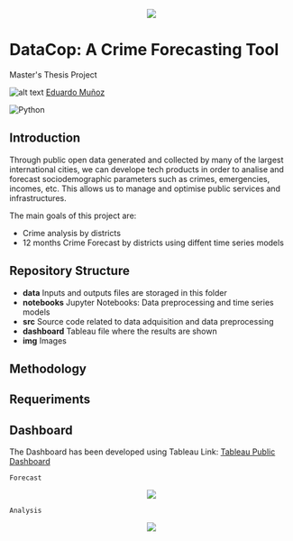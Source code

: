 <p align="center"> 
<img src="https://github.com/emunozlorenzo/MasterDataScience/blob/master/img/image2.png">
</p>

# DataCop: A Crime Forecasting Tool


Master's Thesis Project

![alt text](https://github.com/emunozlorenzo/MasterDataScience/blob/master/img/icon2.png "Logo Title Text 1") [Eduardo Muñoz](https://www.linkedin.com/in/eduardo-mu%C3%B1oz-lorenzo-14144a144/)

![Python](https://img.shields.io/badge/python-v3.6+-blue.svg)

## Introduction


Through public open data generated and collected by many of the largest international cities, we can develope tech products in order to analise and forecast sociodemographic parameters such as crimes, emergencies, incomes, etc.
This allows us to manage and optimise public services and infrastructures.

The main goals of this project are:

- Crime analysis by districts
- 12 months Crime Forecast by districts using diffent time series models

## Repository Structure


- __data__ Inputs and outputs files are storaged in this folder
- __notebooks__ Jupyter Notebooks: Data preprocessing and time series models
- __src__ Source code related to data adquisition and data preprocessing
- __dashboard__ Tableau file where the results are shown
- __img__ Images

## Methodology


## Requeriments


## Dashboard
The Dashboard has been developed using Tableau
Link: [Tableau Public Dashboard](https://public.tableau.com/views/DataCop_TFM_EML/Dashboard1?:embed=y&:display_count=yes&publish=yes&:origin=viz_share_link)

```
Forecast
```

<p align="center"> 
<img src="https://github.com/emunozlorenzo/DataCopCrimePrediction/blob/master/img/dataCopGreen.JPG">
</p>

```
Analysis
```

<p align="center"> 
<img src="https://github.com/emunozlorenzo/DataCopCrimePrediction/blob/master/img/dataCopBlue.JPG">
</p>
